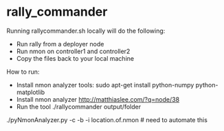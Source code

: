 # rally_commander
Running rallycommander.sh locally will do the following:
- Run rally from a deployer node
- Run nmon on controller1 and controller2
- Copy the files back to your local machine

How to run:
- Install nmon analyzer tools:
  sudo apt-get install python-numpy python-matplotlib
- Install nmon analyzer
  http://matthiaslee.com/?q=node/38
- Run the tool
  ./rallycommander output/folder

 ./pyNmonAnalyzer.py -c -b -i location.of.nmon # need to automate this
